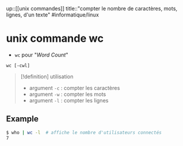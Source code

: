 up::[[unix commandes]]
title::"compter le nombre de caractères, mots, lignes, d'un texte"
#informatique/linux 
# unix commande wc
 - `wc` pour "_Word Count_"

`wc [-cwl]`

> [!definition] utilisation
>  - argument `-c` : compter les caractères
>  - argument `-w` : compter les mots
>  - argument `-l` : compter les lignes


## Example

```bash
$ who | wc -l  # affiche le nombre d'utilisateurs connectés
7
```

